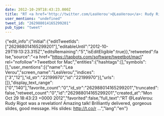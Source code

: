 ```yaml
---
date: 2012-10-29T18:43:23.000Z
title: "RT <a href='http://twitter.com/LeaVerou'>@LeaVerou</a>: Rudy Rigot was a revelation! Amazing talk! Brilliantly delivered, gorgeous slides, good message. His slides: http://t.co/r ...″"
user_mentions: "undefined"
tweet_id: "262988014165299201"
pub_type: "tweet"
---
```

{"edit_info":{"initial":{"editTweetIds":["262988014165299201"],"editableUntil":"2012-10-29T19:13:23.315Z","editsRemaining":"5","isEditEligible":true}},"retweeted":false,"source":"<a href=\"https://tapbots.com/software/tweetbot/mac\" rel=\"nofollow\">Tweetbot for Mac</a>","entities":{"hashtags":[],"symbols":[],"user_mentions":[{"name":"Lea Verou","screen_name":"LeaVerou","indices":["3","12"],"id_str":"22199970","id":"22199970"}],"urls":[]},"display_text_range":["0","140"],"favorite_count":"0","id_str":"262988014165299201","truncated":false,"retweet_count":"0","id":"262988014165299201","created_at":"Mon Oct 29 18:43:23 +0000 2012","favorited":false,"full_text":"RT @LeaVerou: Rudy Rigot was a revelation! Amazing talk! Brilliantly delivered, gorgeous slides, good message. His slides: http://t.co/r ...","lang":"en"}
